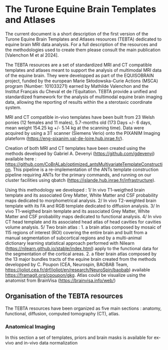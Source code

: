 # The Turone Equine Brain Templates and Atlases

The current document is a short description of the first version of the Turone Equine Brain Templates and Atlases resources (TEBTA) dedicated to equine brain MRI data analysis. 
For a full description of the resources and the methodologies used to create them please consult the main publication [Valenchon M et al 2024].

The TEBTA resources are a set of standardized MRI and CT compatible templates and atlases meant to support the analysis of multimodal MRI data of the equine brain. 
They were developped as part of the EQUISOBRAIN project, funded by the european Marie Skłodowska-Curie Actions (MSCA) program (Number: 101033271) earned by Mathilde Valenchon and the Institut Français du Cheval et de l'Equitation.
TEBTA provide a unified and standardized framework for the analysis of multimodal equine brain imaging data, allowing the reporting of results within the a sterotaxic coordinate system.

MRI and CT compatible in-vivo templates have been built from 23 Welsh ponies (12 females and 11 males), 5.7-months old (173 Days +/- 6 days, mean weight 154.25 kg +/- 5.14 kg at the scanning time). Data were acquired by using a 3T scanner (Siemens Verio) onto the PIXANIM Imaging plateform (https://eng-pixanim.val-de-loire.hub.inrae.fr/).

Creation of both MRI and CT templates have been created using the methods developed by Gabriel A. Devenyi (https://github.com/gdevenyi) available here : 
https://github.com/CoBrALab/optimized_antsMultivariateTemplateConstruction. This pipeline is a re-implementation of the ANTs template construction pipeline requiring ANTs for the primary commands, and running on our cluster facilities using qbatch (https://islande.hub.inrae.fr/infrastructure).

Using this methodology we developed : 
  1/ In vivo T1-weigthed brain template and its associated Grey Matter, White Matter and CSF probability maps dedicated to morphometrical analysis.
  2/ In vivo T2-weighted brain template with its FA and RGB template dedicated to diffusion analysis.
  3/ In vivo T1-weigthed brain template and its associated Grey Matter, White Matter and CSF probability maps dedicated to functional analysis.
  4/ In vivo CT head template and its associated head atlas of head cavities for cavities volume analysis.
  5/ Two brain atlas :  1. a brain atlas composed by mosaic of 115 regions of interest (ROI) covering the entire brain and built from a manual segmentation of subcortical regions and by a multi-animal dictionary learning statistical approach performed with Nilearn (https://nilearn.github.io/stable/index.html) apply to the functional data for the segmentation of the cortical areas. 
                        2. a fiber brain atlas composed by the 13 major bundles tracts of the equine brain created from the methods developped by C. Poupon (CEA, Neurospin, BAOBAB Team, https://joliot.cea.fr/drf/joliot/en/research/NeuroSpin/baobab) available https://framagit.org/cpoupon/gkg. Atlas could be visualize using the anatomist from BrainVisa (https://brainvisa.info/web/)

## Organisation of the TEBTA resources

The TEBTA resources have been organized as five main sections : anatomy, functional, diffusion, computed tomography (CT), atlas.

  ### Anatomical Imaging
  In this section a set of templates, priors and brain masks is available for ex-vivo and in-vivo data normalization
